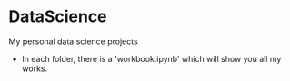 # DataScience
My personal data science projects
- In each folder, there is a 'workbook.ipynb' which will show you all my works.
